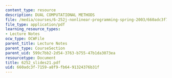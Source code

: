 ```yaml
---
content_type: resource
description: DUAL COMPUTATIONAL METHODS
file: /media/courses/6-252j-nonlinear-programming-spring-2003/660adc3f7159a8f9fb6491324376b31f_6252_slides21.pdf
file_type: application/pdf
learning_resource_types:
- Lecture Notes
ocw_type: OCWFile
parent_title: Lecture Notes
parent_type: CourseSection
parent_uid: 599c7bb2-2d54-3763-b755-47b1da3073ea
resourcetype: Document
title: 6252_slides21.pdf
uid: 660adc3f-7159-a8f9-fb64-91324376b31f
---
```

